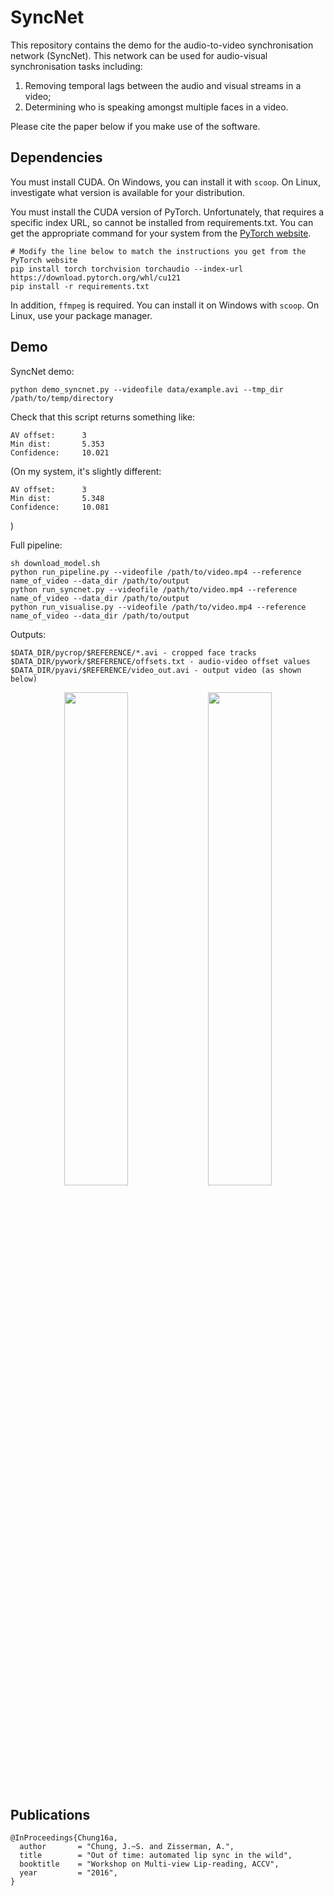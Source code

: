 # SyncNet

This repository contains the demo for the audio-to-video synchronisation network (SyncNet). This network can be used for audio-visual synchronisation tasks including: 
1. Removing temporal lags between the audio and visual streams in a video;
2. Determining who is speaking amongst multiple faces in a video. 

Please cite the paper below if you make use of the software. 

## Dependencies
You must install CUDA. On Windows, you can install it with `scoop`. On Linux, investigate what
version is available for your distribution.

You must install the CUDA version of PyTorch. Unfortunately, that requires a specific index URL, so cannot be
installed from requirements.txt. You can get the appropriate command for your system from the 
[PyTorch website](https://pytorch.org/get-started/locally/).
```
# Modify the line below to match the instructions you get from the PyTorch website
pip install torch torchvision torchaudio --index-url https://download.pytorch.org/whl/cu121
pip install -r requirements.txt
```

In addition, `ffmpeg` is required. You can install it on Windows with `scoop`. On Linux, use your package manager.

## Demo

SyncNet demo:
```
python demo_syncnet.py --videofile data/example.avi --tmp_dir /path/to/temp/directory
```

Check that this script returns something like:
```
AV offset:      3 
Min dist:       5.353
Confidence:     10.021
```

(On my system, it's slightly different:
```
AV offset:      3
Min dist:       5.348
Confidence:     10.081
```
)

Full pipeline:
```
sh download_model.sh
python run_pipeline.py --videofile /path/to/video.mp4 --reference name_of_video --data_dir /path/to/output
python run_syncnet.py --videofile /path/to/video.mp4 --reference name_of_video --data_dir /path/to/output
python run_visualise.py --videofile /path/to/video.mp4 --reference name_of_video --data_dir /path/to/output
```

Outputs:
```
$DATA_DIR/pycrop/$REFERENCE/*.avi - cropped face tracks
$DATA_DIR/pywork/$REFERENCE/offsets.txt - audio-video offset values
$DATA_DIR/pyavi/$REFERENCE/video_out.avi - output video (as shown below)
```
<p align="center">
  <img src="img/ex1.jpg" width="45%"/>
  <img src="img/ex2.jpg" width="45%"/>
</p>

## Publications
 
```
@InProceedings{Chung16a,
  author       = "Chung, J.~S. and Zisserman, A.",
  title        = "Out of time: automated lip sync in the wild",
  booktitle    = "Workshop on Multi-view Lip-reading, ACCV",
  year         = "2016",
}
```
